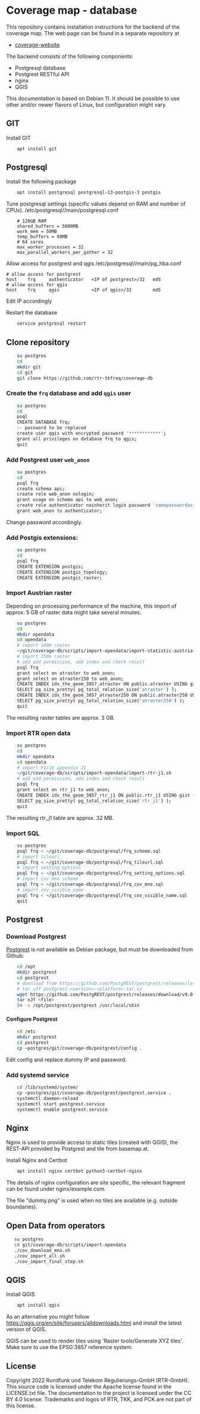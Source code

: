 # Coverage map - database
This repository contains installation instructions for the backend of the coverage 
map. The web page can be found in a separate repository at
* [coverage-website](https://github.com/rtr-tkfreq/coverage-website) 

The backend consists of the following components:
* Postgresql database
* Postgrest RESTful API
* nginx
* QGIS

This documentation is based on Debian 11. It should be possible to use other
and/or newer flavors of Linux, but configuration might vary.

## GIT
Install GIT
```bash
    apt install git
```

## Postgresql
Install the following package
```bash
    apt install postgresql postgresql-13-postgis-3 postgis
```
Tune postgresql settings (specific values depend on RAM and number of CPUs).
/etc/postgresql/<version>/main/postgresql.conf
```
    # 128GB RAM
    shared_buffers = 5000MB
    work_mem = 50MB
    temp_buffers = 80MB
    # 64 cores
    max_worker_processes = 32
    max_parallel_workers_per_gather = 32
```
Allow access for postgrest and qgis
/etc/postgresql/<version>/main/pg_hba.conf
```
# allow access for postgrest
host    frq     authenticator   <IP of postgrest>/32   md5
# allow access for qgis
host	frq		qgis	        <IP of qgis>/32		   md5

```
Edit IP accordingly

Restart the database 
```bash
    service postgresql restart
```
## Clone repository
```bash
    su postgres
    cd
    mkdir git
    cd git
    git clone https://github.com/rtr-tkfreq/coverage-db
```


### Create the `frq` database and add `qgis` user
```bash
    su postgres
    cd
    psql
    CREATE DATABASE frq;
    -- password to be replaced
    create user qgis with encrypted password '************';
    grant all privileges on database frq to qgis;
    quit
```

### Add Postgrest user `web_anon` 
```bash
    su postgres
    cd
    psql frq
    create schema api;
    create role web_anon nologin;
    grant usage on schema api to web_anon;
    create role authenticator noinherit login password 'samepasswordasinpostgrest';
    grant web_anon to authenticator;
```
Change password accordingly.

### Add Postgis extensions:
```bash
    su postgres
    cd
    psql frq
    CREATE EXTENSION postgis;
    CREATE EXTENSION postgis_topology;
    CREATE EXTENSION postgis_raster;
```

### Import Austrian raster
Depending on processing performance of the machine, this import of approx. 5 GB of raster data might take several minutes.
```bash
    su postgres
    cd
    mkdir opendata
    cd opendata
    # import 100m raster
    ~/git/coverage-db/scripts/import-opendata/import-statistic-austria-100m.sh
    # import 250m raster
    # add add permission, add index and check result
    psql frq
    grant select on atraster to web_anon;
    grant select on atraster250 to web_anon; 
    CREATE INDEX idx_the_geom_3857_atraster ON public.atraster USING gist (public.st_transform(geom, 3857)) WHERE (geom IS NOT NULL);
    SELECT pg_size_pretty( pg_total_relation_size('atraster') );
    CREATE INDEX idx_the_geom_3857_atraster250 ON public.atraster250 USING gist (public.st_transform(geom, 3857)) WHERE (geom IS NOT NULL);
    SELECT pg_size_pretty( pg_total_relation_size('atraster250') );
    quit    
```
The resulting raster tables are approx. 3 GB.

### Import RTR open data
```bash
    su postgres
    cd
    mkdir opendata
    cd opendata
    # import F1/16 appendix J1
    ~/git/coverage-db/scripts/import-opendata/import-rtr-j1.sh
    # add add permission, add index and check result
    psql frq
    grant select on rtr_j1 to web_anon;
    CREATE INDEX idx_the_geom_3857_rtr_j1 ON public.rtr_j1 USING gist (public.st_transform(geom, 3857)) WHERE (geom IS NOT NULL);
    SELECT pg_size_pretty( pg_total_relation_size('rtr_j1') );
    quit    
```
The resulting rtr_j1 table are approx. 32 MB.

### Import SQL
```bash
    su postgres
    psql frq < ~/git/coverage-db/postgresql/frq_scheme.sql
    # import tileurl
    psql frq < ~/git/coverage-db/postgresql/frq_tileurl.sql
    # import setting_options
    psql frq < ~/git/coverage-db/postgresql/frq_setting_options.sql
    # import cov_mno scheme
    psql frq < ~/git/coverage-db/postgresql/frq_cov_mno.sql
    # import cov_visible_name
    psql frq < ~/git/coverage-db/postgresql/frq_cov_visible_name.sql
    quit 
```

## Postgrest

### Download Postgrest

[Postgrest](https://postgrest.org/) is not available as Debian package, but must be downloaded from Github: 
```bash
    cd /opt
    mkdir postgrest
    cd postgrest
    # download from https://github.com/PostgREST/postgrest/releases/latest
    # tar xJf postgrest-<version>-<platform>.tar.xz
    wget https://github.com/PostgREST/postgrest/releases/download/v9.0.0/postgrest-v9.0.0-linux-static-x64.tar.xz
    tar xJf <file>
    ln -s /opt/postgrest/postgrest /usr/local/sbin
```
#### Configure Postgrest
```bash
    cd /etc
    mkdir postgrest
    cd postgrest
    cp ~postgres/git/coverage-db/postgrest/config .
```
Edit config and replace dummy IP and password.

### Add systemd service
```bash
    cd /lib/systemd/system/
    cp ~postgres/git/coverage-db/postgrest/postgrest.service .
    systemctl daemon-reload
    systemctl start postgrest.service
    systemctl enable postgrest.service 
```

## Nginx
Nginx is used to provide access to static tiles (created with QGIS),
the REST-API provided by Postgrest and tile from basemap.at.

Install Nginx and Certbot
```bash
    apt install nginx certbot python3-certbot-nginx
```
The details of nginx configuration are site specific, the relevant fragment 
can be found under nginx/example.com.

The file "dummy.png" is used when no tiles are available (e.g. outside boundaries).

## Open Data from operators
```bash
   su postgres
   cd git/coverage-db/scripts/import-opendata
   ./cov_download_mno.sh
   ./cov_import_all.sh
   ./cov_import_final_step.sh
```

## QGIS
Install QGIS
```bash
    apt install qgis
```
As an alternative you might follow https://qgis.org/en/site/forusers/alldownloads.html and 
install the latest version of QGIS.

QGIS can be used to render tiles using 'Raster tools/Generate XYZ tiles'. Make sure to use the EPSG:3857 reference system.

    
## License

Copyright 2022 Rundfunk und Telekom Regulierungs-GmbH (RTR-GmbH). This source code is licensed under the Apache license found in the LICENSE.txt file. The documentation to the project is licensed under the CC BY 4.0 license.
Trademarks and logos of RTR, TKK,  and PCK are not part of this license.    
